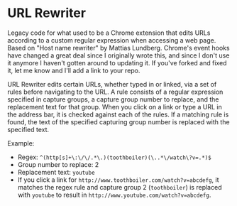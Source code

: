 URL Rewriter
============

Legacy code for what used to be a Chrome extension that edits URLs according to a custom regular expression when accessing a web page. Based on "Host name rewriter" by Mattias Lundberg. Chrome's event hooks have changed a great deal since I originally wrote this, and since I don't use it anymore I haven't gotten around to updating it. If you've forked and fixed it, let me know and I'll add a link to your repo.

URL Rewriter edits certain URLs, whether typed in or linked, via a set of rules before navigating to the URL. A rule consists of a regular expression specified in capture groups, a capture group number to replace, and the replacement text for that group. When you click on a link or type a URL in the address bar, it is checked against each of the rules. If a matching rule is found, the text of the specified capturing group number is replaced with the specified text.

Example:
 - Regex: ```^(http[s]+\:\/\/.*\.)(toothboiler)(\..*\/watch\?v=.*)$```
 - Group number to replace: 2
 - Replacement text: ```youtube```
 - If you click a link for ```http://www.toothboiler.com/watch?v=abcdefg```, it matches the regex rule and capture group 2 (```toothboiler```) is replaced with ```youtube``` to result in ```http://www.youtube.com/watch?v=abcdefg```.

